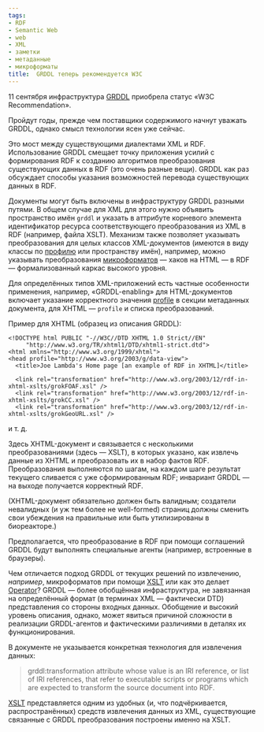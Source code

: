```yaml
---
tags:
- RDF
- Semantic Web
- web
- XML
- заметки
- метаданные
- микроформаты
title:  GRDDL теперь рекомендуется W3C
---
```


11 сентября инфраструктура [GRDDL][] приобрела статус «W3C
Recommendation».

Пройдут годы, прежде чем поставщики содержимого начнут уважать GRDDL,
однако смысл технологии ясен уже сейчас.

Это мост между существующими диалектами XML и RDF. Использование GRDDL
смещает точку приложения усилий с формирования RDF к созданию алгоритмов
преобразования существующих данных в RDF (это очень разные вещи). GRDDL
как раз обсуждает способы указания возможностей перевода существующих
данных в RDF.

Документы могут быть включены в инфраструктуру GRDDL разными путями. В
общем случае для XML для этого нужно объявить пространство имён `grddl`
и указать в аттрибуте корневого элемента идентификатор ресурса
соответствующего преобразования из XML в RDF (например, файла XSLT).
Механизм также позволяет указывать преобразования для целых классов
XML-документов (имеются в виду классы по [профилю][] или пространству
имён), например, можно указывать преобразования [микроформатов][] —
хаков на HTML — в RDF — формализованный каркас высокого уровня.

Для определённых типов XML-приложений есть частные особенности
применения, например, «GRDDL-enabling» для HTML-документов включает
указание корректного значения [profile][профилю] в секции метаданных
документа, для XHTML — `profile` и списка преобразований.

Пример для XHTML (образец из описания GRDDL):

    <!DOCTYPE html PUBLIC "-//W3C//DTD XHTML 1.0 Strict//EN"
         "http://www.w3.org/TR/xhtml1/DTD/xhtml1-strict.dtd">
    <html xmlns="http://www.w3.org/1999/xhtml">
    <head profile="http://www.w3.org/2003/g/data-view">
      <title>Joe Lambda's Home page [an example of RDF in XHTML]</title>

      <link rel="transformation" href="http://www.w3.org/2003/12/rdf-in-xhtml-xslts/grokFOAF.xsl" />
      <link rel="transformation" href="http://www.w3.org/2003/12/rdf-in-xhtml-xslts/grokCC.xsl" />
      <link rel="transformation" href="http://www.w3.org/2003/12/rdf-in-xhtml-xslts/grokGeoURL.xsl" />

и т. д.

Здесь XHTML-документ и связывается с несколькими преобразованиями (здесь
— XSLT), в которых указано, как извлечь данные из XHTML и преобразовать
их в набор фактов RDF. Преобразования выполняются по шагам, на каждом
шаге результат текущего сливается с уже сформированным RDF; инвариант
GRDDL — на выходе получается корректный RDF.

(XHTML-документ обязательно должен быть валидным; создатели невалидных
(и уж тем более не well-formed) страниц должны сменить свои убеждения на
правильные или быть утилизированы в биореакторе.)

Предполагается, что преобразование в RDF при помощи соглашений GRDDL
будут выполнять специальные агенты (например, встроенные в браузеры).

Чем отличается подход GRDDL от текущих решений по извлечению,
*например*, микроформатов при помощи [XSLT][] или как это делает
[Operator][]? GRDDL — более обобщённая инфраструктура, не завязанная на
определённый формат (в терминах XML — фактически DTD) представления со
стороны входных данных. Обобщение и высокий уровень описания, однако,
может явиться причиной сложности в реализации GRDDL-агентов и
фактическими различиями в деталях их функционирования.

В документе не указывается конкретная технология для извлечения данных:

> grddl:transformation attribute whose value is an IRI reference, or
> list of IRI references, that refer to executable scripts or programs
> which are expected to transform the source document into RDF.

[XSLT][1] представляется одним из удобных (и, что подчёркивается,
распространённых) средств извлечения данных из XML, существующие
связанные с GRDDL преобразования построены именно на XSLT.

  [GRDDL]: https://web.archive.org/web/20080521234620/http://www.w3.org/TR/grddl
    "Gleaning Resource Data from Dialect Languages"
  [профилю]: https://web.archive.org/web/20080521234620/http://www.w3.org/TR/1999/REC-html401-19991224/struct/global.html#h-7.4.4.3
  [микроформатов]: /web/20080521234620/http://sphinx.net.ru:80/blog/entry/what-are-microformats
    "Введение в микроформаты"
  [XSLT]: /web/20080521234620/http://sphinx.net.ru:80/blog/entry/simple-microformat-xslt-extraction
  [Operator]: https://web.archive.org/web/20080521234620/https://addons.mozilla.org/ru/firefox/addon/4106
  [1]: https://web.archive.org/web/20080521234620/http://www.w3.org/TR/xslt
    "XSL Transformations"